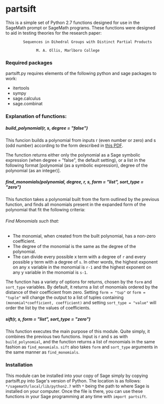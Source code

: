 # partsift
This is a simple set of Python 2.7 functions designed for use in the SageMath prompt or SageMath programs.
These functions were designed to aid in testing theories for the research paper:
            
            Sequences in Dihedral Groups with Distinct Partial Products
                   
                  M. A. Ollis, Marlboro College
### Required packages
partsift.py requires elements of the following python and sage packages to work:
- itertools
- sympy
- sage.calculus
- sage.combinat

### Explanation of functions:

##### *build_polynomial(r, s, degree = "false")*
This funcion builds a polynomial from inputs r (even number or zero) and s (odd number) according to the form described in [this PDF](https://drive.google.com/file/d/0B4oI_aO3gvmWRnVvMzlRa2JRYk14TGtlODhqb1hqSDVJUUx3/view?usp=sharing).

The function returns either only the polynomial as a Sage symbolic expression (when degree = "false", the default setting), or a list in the following format \[polynomial (as a symbolic expression), degree of the polynomial (as an integer)].

##### *find_monomials(polynomial, degree, r, s, form = "list", sort_type = "zero")*
This function takes a polynomial built from the form outlined by the previous function, and finds all monomials present in the expanded form of the polynomial that fit the following criteria:

 ###### Find Monomials such that:
- The monomial, when created from the built polynomial, has a non-zero coefficient.
- The degree of the monomial is the same as the degree of the polynomial.
- The can divide every possible x term with a degree of `r` and every possible y term with a degree of `s`. 
In other words, the highest exponent on any x variable in the monomial is `r-1` and the highest exponent on any y variable 
in the monomial is `s-1`.

The function has a variety of options for returns, chosen by the `form` and `sort_type` variables. By default, it returns a list of monomials ordered by the distance of their coefficient from zero. Setting `form = "tup"` or `form = "tuple"` will change the output to a list of tuples containing `(monomial*coefficient, coefficient)` and setting `sort_type = "value"` will order the list by the values of coefficients. 

##### *sift(r, s, form = "list", sort_type = "zero")*
This function executes the main purpose of this module. Quite simply, it combines the previous two functions. Input is r and s as with `build_polynomial`, and the function returns a list of monomials in the same fashion as `find_monomials`. `sift` also takes `form` and `sort_type` arguments in the same manner as `find_monomials`. 

### Installation 
This module can be installed into your copy of Sage simply by copying partsift.py into Sage's version of Python. The location is as follows: `*/sagemath/local/lib/python2.7` with `*` being the path to where Sage is installed on your computer. Once the file is there, you can use these functions in your Sage programming at any time with `import partsift`. 
